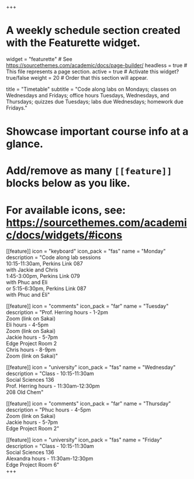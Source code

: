 +++
# A weekly schedule section created with the Featurette widget.
widget = "featurette"  # See https://sourcethemes.com/academic/docs/page-builder/
headless = true  # This file represents a page section.
active = true  # Activate this widget? true/false
weight = 20  # Order that this section will appear.

title = "Timetable"
subtitle = "Code along labs on Mondays; classes on Wednesdays and Fridays; office hours Tuesdays, Wednesdays, and Thursdays; quizzes due Tuesdays; labs due Wednesdays; homework due Fridays."

# Showcase important course info at a glance.
# 
# Add/remove as many `[[feature]]` blocks below as you like.
# 
# For available icons, see: https://sourcethemes.com/academic/docs/widgets/#icons

[[feature]]
  icon = "keyboard"
  icon_pack = "fas"
  name = "Monday"
  description = "Code along lab sessions <br>10:15-11:30am, Perkins Link 087 <br> with Jackie and Chris <br>1:45-3:00pm, Perkins Link 079 <br> with Phuc and Eli <br>or 5:15-6:30pm, Perkins Link 087 <br> with Phuc and Eli"  
   
[[feature]]
  icon = "comments"
  icon_pack = "far"
  name = "Tuesday"
  description = "Prof. Herring hours - 1-2pm <br> Zoom (link on Sakai) <br>  Eli hours - 4-5pm <br> Zoom (link on Sakai) <br> Jackie hours - 5-7pm <br> Edge Project Room 2 <br> Chris hours - 8-9pm <br> Zoom (link on Sakai)"  
  
[[feature]]
  icon = "university"
  icon_pack = "fas"
  name = "Wednesday"
  description = "Class - 10:15-11:30am <br> Social Sciences 136 <br> Prof. Herring hours - 11:30am-12:30pm <br> 208 Old Chem" 
  
[[feature]]
  icon = "comments"
  icon_pack = "far"
  name = "Thursday"
  description = "Phuc hours - 4-5pm <br> Zoom (link on Sakai) <br> Jackie hours - 5-7pm <br> Edge Project Room 2"
  
[[feature]]
  icon = "university"
  icon_pack = "fas"
  name = "Friday"
  description = "Class - 10:15-11:30am <br> Social Sciences 136  <br> Alexandra hours - 11:30am-12:30pm <br> Edge Project Room 6"  
+++
